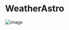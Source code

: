 # WeatherAstro
![image](https://github.com/ionetwogo/WeatherAstro/tree/master/sample/src/main/res/mipmap-xxxhdpi.png)
